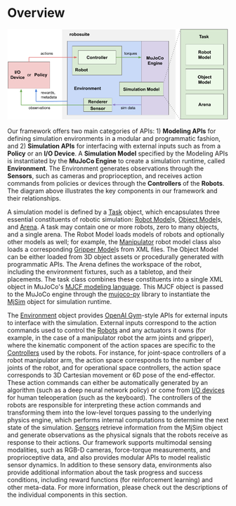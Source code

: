 # Overview

![module_overview_diagram](../images/module_overview.png)

Our framework offers two main categories of APIs: 1) **Modeling APIs** for defining simulation environments in a modular and programmatic fashion, and 2) **Simulation APIs** for interfacing with external inputs such as from a **Policy** or an **I/O Device**. A **Simulation Model** specified by the Modeling APIs is instantiated by the **MuJoCo Engine** to create a simulation runtime, called **Environment**. The Environment generates observations through the **Sensors**, such as cameras and proprioception, and receives action commands from policies or devices through the **Controllers** of the **Robots**. The diagram above illustrates the key components in our framework and their relationships.

A simulation model is defined by a [Task](../modeling/task) object, which encapsulates three essential constituents of robotic simulation: [Robot Model](../modeling/robot_model)s, [Object Model](../modeling/object_model)s, and [Arena](../modeling/arena). A task may contain one or more robots, zero to many objects, and a single arena. The Robot Model loads models of robots and optionally other models as well; for example, the [Manipulator](../modeling/robot_model.html#manipulator-model) robot model class also loads a corresponding [Gripper Model](../modeling/robot_model.html#gripper-model)s from XML files. The Object Model can be either loaded from 3D object assets or procedurally generated with programmatic APIs. The Arena defines the workspace of the robot, including the environment fixtures, such as a tabletop, and their placements. The task class combines these constituents into a single XML object in MuJoCo's [MJCF modeling language](http://www.mujoco.org/book/XMLreference.html). This MJCF object is passed to the MuJoCo engine through the [mujoco-py](https://openai.github.io/mujoco-py/build/html/index.html) library to instantiate the [MjSim](https://openai.github.io/mujoco-py/build/html/reference.html#mjsim-basic-simulation) object for simulation runtime.

The [Environment](environments) object provides [OpenAI Gym](https://gym.openai.com/)-style APIs for external inputs to interface with the simulation. External inputs correspond to the action commands used to control the [Robots](robots) and any actuators it owns (for example, in the case of a manipulator robot the arm joints and gripper), where the kinematic component of the action spaces are specific to the [Controllers](controllers) used by the robots. For instance, for joint-space controllers of a robot manipulator arm, the action space corresponds to the number of joints of the robot, and for operational space controllers, the action space corresponds to 3D Cartesian movement or 6D pose of the end-effector. These action commands can either be automatically generated by an algorithm (such as a deep neural network policy) or come from [I/O devices](devices) for human teleoperation (such as the keyboard). The controllers of the robots are responsible for interpreting these action commands and transforming them into the low-level torques passing to the underlying physics engine, which performs internal computations to determine the next state of the simulation. [Sensors](./sensors) retrieve information from the MjSim object and generate observations as the physical signals that the robots receive as response to their actions. Our framework supports multimodal sensing modalities, such as RGB-D cameras, force-torque measurements, and proprioceptive data, and also provides modular APIs to model realistic sensor dynamics. In addition to these sensory data, environments also provide additional information about the task progress and success conditions, including reward functions (for reinforcement learning) and other meta-data. For more information, please check out the descriptions of the individual components in this section.

